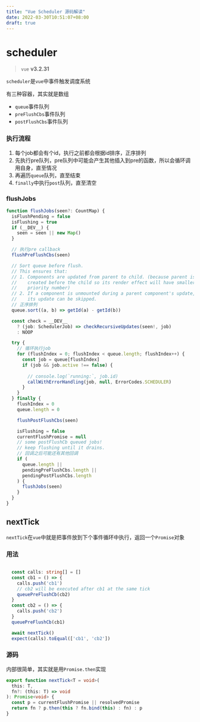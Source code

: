 ```yaml
---
title: "Vue Scheduler 源码解读"
date: 2022-03-30T10:51:07+08:00
draft: true
---
```








# scheduler



> `vue` **v3.2.31**



`scheduler`是`vue`中事件触发调度系统

有三种容器，其实就是数组

- `queue`事件队列
- `preFlushCbs`事件队列
- `postFlushCbs`事件队列



### 执行流程

1. 每个job都会有个id，执行之前都会根据id排序，正序排列
2. 先执行pre队列，pre队列中可能会产生其他插入到pre的函数，所以会循环调用自身，直至情况
3. 再遍历`queue`队列，直至结束
4. `finally`中执行`post`队列，直至清空





### flushJobs

```typescript
function flushJobs(seen?: CountMap) {
  isFlushPending = false
  isFlushing = true
  if (__DEV__) {
    seen = seen || new Map()
  }

  // 执行pre callback
  flushPreFlushCbs(seen)

  // Sort queue before flush.
  // This ensures that:
  // 1. Components are updated from parent to child. (because parent is always
  //    created before the child so its render effect will have smaller
  //    priority number)
  // 2. If a component is unmounted during a parent component's update,
  //    its update can be skipped.
  // 正序排列
  queue.sort((a, b) => getId(a) - getId(b))

  const check = __DEV__
    ? (job: SchedulerJob) => checkRecursiveUpdates(seen!, job)
    : NOOP

  try {
    // 循环执行job
    for (flushIndex = 0; flushIndex < queue.length; flushIndex++) {
      const job = queue[flushIndex]
      if (job && job.active !== false) {
       
        // console.log(`running:`, job.id)
        callWithErrorHandling(job, null, ErrorCodes.SCHEDULER)
      }
    }
  } finally {
    flushIndex = 0
    queue.length = 0

    flushPostFlushCbs(seen)

    isFlushing = false
    currentFlushPromise = null
    // some postFlushCb queued jobs!
    // keep flushing until it drains.
    // 回调之后可能还有其他回调
    if (
      queue.length ||
      pendingPreFlushCbs.length ||
      pendingPostFlushCbs.length
    ) {
      flushJobs(seen)
    }
  }
}
```





## nextTick



`nextTick`在`vue`中就是把事件放到下个事件循环中执行，返回一个`Promise`对象



### 用法

```typescript

  const calls: string[] = []
  const cb1 = () => {
    calls.push('cb1')
    // cb2 will be executed after cb1 at the same tick
    queuePreFlushCb(cb2)
  }
  const cb2 = () => {
    calls.push('cb2')
  }
  queuePreFlushCb(cb1)

  await nextTick()
  expect(calls).toEqual(['cb1', 'cb2'])

```



### 源码

内部很简单，其实就是用`Promise.then`实现

```typescript
export function nextTick<T = void>(
  this: T,
  fn?: (this: T) => void
): Promise<void> {
  const p = currentFlushPromise || resolvedPromise
  return fn ? p.then(this ? fn.bind(this) : fn) : p
}
```





